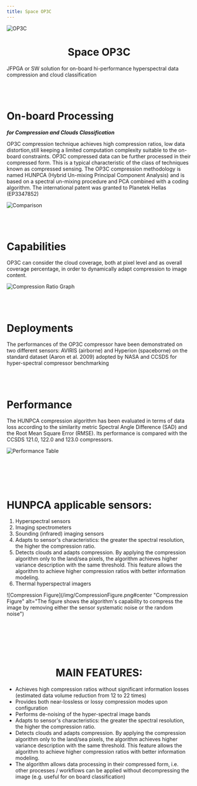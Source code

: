 ```yaml
---
title: Space OP3C
---
```


![OP3C](/img/OP3C.png#center "OP3C")


# <div align="center" title="Main Title"> Space OP3C </div> 

JFPGA or SW solution for on-board hi-performance
hyperspectral data compression and cloud classification

<br/><br/> 

# On-board Processing 
***for Compression and Clouds Classification***

OP3C compression technique achieves high compression ratios, low data distortion,still keeping a limited computation complexity suitable to the on-board constraints. OP3C compressed data can be further processed in their compressed form. This is a typical characteristic of the class of techniques known as compressed sensing. The OP3C compression methodology is named HUNPCA (Hybrid Un-mixing Principal Component Analysis) and is based on a spectral un-mixing procedure and PCA combined with a coding algorithm. The international patent was granted to Planetek Hellas (EP3347852)

![Comparison](/img/Comparison.png#center "Comparison")

<br/><br/> 

# Capabilities

OP3C can consider the cloud coverage, both at pixel level and as overall coverage percentage, in order to dynamically adapt compression to image content.

![Compression Ratio Graph](/img/CompressionRatioGraph.png#center "Compression Ratio Graph]")

<br/><br/> 

# Deployments

The performances of the OP3C compressor	have been demonstrated on two different sensors: AVIRIS (airborne) and Hyperion
(spaceborne) on the standard dataset (Aaron	et al. 2009) adopted by NASA and CCSDS for hyper-spectral compressor benchmarking

<br/><br/> 			

# Performance

The HUNPCA compression algorithm has been evaluated in terms of data loss according to the similarity metric Spectral Angle Difference (SAD) and the Root Mean Square Error (RMSE). Its performance  is compared with the CCSDS 121.0, 122.0 and 123.0 compressors.

![Performance Table](/img/PerformanceTable.png#center "Performance Table")
		
<br/><br/> 
<br/><br/> 

# HUNPCA applicable sensors:

1. Hyperspectral sensors
2. Imaging spectrometers
3. Sounding (infrared) imaging sensors
4. Adapts to sensor's characteristics: 
the greater the spectral resolution, the higher the compression ratio.
5. Detects clouds and adapts compression. 
By applying the compression algorithm only to the land/sea pixels, the algorithm achieves higher variance description with the same threshold. This feature allows the algorithm to achieve higher compression ratios with better information modeling.
6. Thermal hyperspectral imagers

![Compression Figure](/img/CompressionFigure.png#center "Compression Figure" alt="The figure shows the algorithm's capability to compress the image by removing either the sensor systematic noise or the random noise")

<br/><br/> 

<br/><br/> 

# <div align="center" title="Feature List"> MAIN FEATURES: </div> 

- Achieves high compression ratios without significant information losses (estimated data volume reduction from 12 to 22 times)
- Provides both near-lossless or lossy compression modes upon configuration
- Performs de-noising of the hyper-spectral image bands
- Adapts to sensor's characteristics: the greater the spectral resolution, the higher the compression ratio.
- Detects clouds and adapts compression. By applying the compression algorithm only to the land/sea pixels, the algorithm achieves higher variance description with the same threshold. This feature allows the algorithm to achieve higher compression ratios with better information modeling.
- The algorithm allows data processing in their compressed form, i.e. other processes / workflows can be applied without decompressing the image (e.g. useful for on board classification)